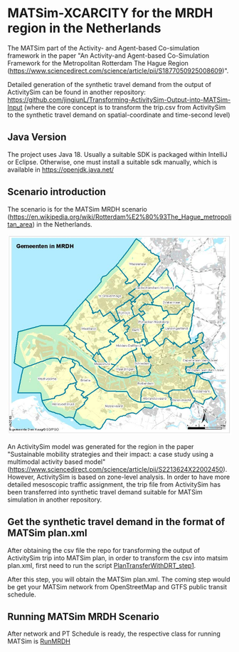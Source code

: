 # MATSim-XCARCITY for the MRDH region in the Netherlands

The MATSim part of the Activity- and Agent-based Co-simulation framework in the paper "An Activity-and Agent-based Co-Simulation Framework for the Metropolitan Rotterdam The Hague Region (https://www.sciencedirect.com/science/article/pii/S1877050925008609)".

Detailed generation of the synthetic travel demand from the output of ActivitySim can be found in another repository: https://github.com/jingjunL/Transforming-ActivitySim-Output-into-MATSim-Input (where the core concept is to transform the trip.csv from ActivitySim to the synthetic travel demand on spatial-coordinate and time-second level)

## Java Version

The project uses Java 18.  Usually a suitable SDK is packaged within IntelliJ or Eclipse. Otherwise, one must install a
suitable sdk manually, which is available in https://openjdk.java.net/

## Scenario introduction

The scenario is for the MATSim MRDH scenario (https://en.wikipedia.org/wiki/Rotterdam%E2%80%93The_Hague_metropolitan_area) in the Netherlands. 

![img.png](img.png)

An ActivitySim model was generated for the region in the paper "Sustainable mobility strategies and their impact: a case study using a multimodal activity based model" (https://www.sciencedirect.com/science/article/pii/S2213624X22002450).
However, ActivitySim is based on zone-level analysis. In order to have more detailed mesoscopic traffic assignment, 
the trip file from ActivitySim has been transferred into synthetic travel demand suitable for MATSim simulation in another repository.

## Get the synthetic travel demand in the format of MATSim plan.xml

After obtaining the csv file the repo for transforming the output of ActivitySim trip into MATSim plan, in order to transform the csv into matsim plan.xml,
first need to run the script [PlanTransferWithDRT_step1](./src/main/java/org/matsim/activitySimtoMATSim/planTransfer.java).

After this step, you will obtain the MATSim plan.xml. The coming step would be get your MATSim network from OpenStreetMap and GTFS public transit schedule.

## Running MATSim MRDH Scenario

After network and PT Schedule is ready, the respective class for running MATSim is [RunMRDH](./src/main/java/org/matsim/project/runMRDHScenario.java)
